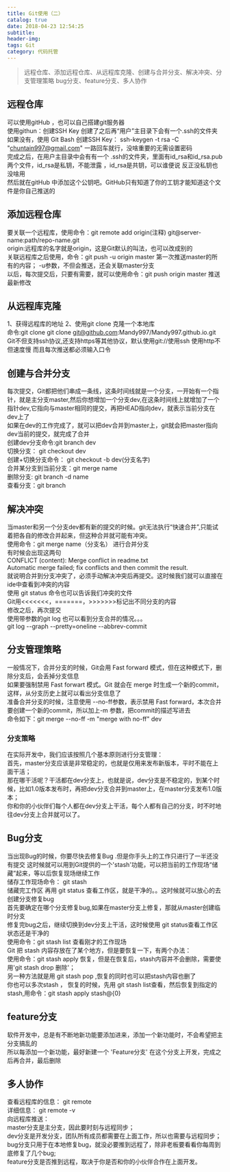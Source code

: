 ```yaml
---
title: Git使用（二）
catalog: true
date: 2018-04-23 12:54:25
subtitle:
header-img:
tags: Git
category: 代码托管
---
```

> 远程仓库、添加远程仓库、从远程库克隆、创建与合并分支、解决冲突、分支管理策略
> bug分支、feature分支、多人协作

## 远程仓库
可以使用gitHub ，也可以自己搭建git服务器  
使用githun：创建SSH Key 创建了之后再“用户”主目录下会有一个.ssh的文件夹  
如果没有，使用 Git Bash 创建SSH Key：
ssh-keygen -t rsa -C "chuntain997@gmail.com"  一路回车就行，没啥重要的无需设置密码  
完成之后，在用户主目录中会有有一个 .ssh的文件夹，里面有id_rsa和id_rsa.pub两个文件，id_rsa是私钥，不能泄露 ，id_rsa是共钥，可以谁便说 反正没私钥也没啥用  
然后就在gitHub 中添加这个公钥吧。GitHub只有知道了你的工钥才能知道这个文件是你自己推送的

## 添加远程仓库
要关联一个远程库，使用命令：git remote add origin(注释) git@server-name:path/repo-name.git  
origin:远程库的名字就是origin，这是Git默认的叫法，也可以改成别的  
关联远程库之后使用，命令：git push -u origin master  第一次推送master的所有的内容；   -u参数，不但会推送，还会关联master分支  
以后，每次提交后，只要有需要，就可以使用命令：git push origin master 推送最新修改

## 从远程库克隆
1、获得远程库的地址 2、使用git clone 克隆一个本地库  
命令:git clone   git clone git@github.com:Mandy997/Mandy997.github.io.git  
Git不但支持ssh协议,还支持https等其他协议，默认使用git://使用ssh
使用http不但速度慢 而且每次推送都必须输入口令

## 创建与合并分支
每次提交，Git都把他们串成一条线，这条时间线就是一个分支，一开始有一个指针，就是主分支master,然后你想增加一个分支dev,在这条时间线上就增加了一个指针dev,它指向与master相同的提交，再把HEAD指向dev，就表示当前分支在dev上了  
如果在dev的工作完成了，就可以把dev合并到master上，git就会把master指向dev当前的提交，就完成了合并  
创建dev分支命令:git branch dev  
切换分支： git checkout dev  
创建+切换分支命令： git checkout -b dev(分支名字)  
合并某分支到当前分支：git merge name  
删除分支: git branch -d name  
查看分支：git branch

## 解决冲突
当master和另一个分支dev都有新的提交的时候。git无法执行“快速合并”,只能试着把各自的修改合并起来，但这种合并就可能有冲突。  
使用命令：git merge name（分支名） 进行合并分支  
有时候会出现这两句  
CONFLICT (content): Merge conflict in readme.txt  
Automatic merge failed; fix conflicts and then commit the result.  
就说明合并到分支冲突了，必须手动解决冲突后再提交。这时候我们就可以直接在ide中查看到冲突的内容  
使用 git status 命令也可以告诉我们冲突的文件  
Git用<<<<<<<，=======，>>>>>>>标记出不同分支的内容  
修改之后，再次提交  
使用带参数的git log 也可以看到分支合并的情况。。。  
git log --graph --pretty=oneline --abbrev-commit 

## 分支管理策略
一般情况下，合并分支的时候，Git会用 Fast forward 模式，但在这种模式下，删除分支后，会丢掉分支信息  
如果要强制禁用 Fast forwart 模式。Git 就会在 merge 时生成一个新的commit，这样，从分支历史上就可以看出分支信息了  
准备合并分支的时候，注意使用 --no-ff参数，表示禁用 Fast forward，本次合并要创建一个新的commit，所以加上-m 参数，把commit的描述写进去  
命令如下：git merge --no-ff -m "merge with no-ff" dev
### 分支策略
在实际开发中，我们应该按照几个基本原则进行分支管理：  
首先，master分支应该是非常稳定的，也就是仅用来发布新版本，平时不能在上面干活；  
那在哪干活呢？干活都在dev分支上，也就是说，dev分支是不稳定的，到某个时候，比如1.0版本发布时，再把dev分支合并到master上，在master分支发布1.0版本；  
你和你的小伙伴们每个人都在dev分支上干活，每个人都有自己的分支，时不时地往dev分支上合并就可以了。

## Bug分支
当出现Bug的时候，你要尽快去修复Bug .但是你手头上的工作只进行了一半还没有提交
这时候就可以用到Git提供的一个'stash'功能，可以把当前的工作现场“储藏”起来，等以后恢复现场继续工作  
储存工作现场命令： git stash  
储藏完工作区 再用 git status 查看工作区，就是干净的。。这时候就可以放心的去创建分支修复bug  
首先要确定在哪个分支修复bug,如果在master分支上修复，那就从master创建临时分支  
修复完bug之后，继续切换到dev分支上干活，这时候使用 git status查看工作区状态还是干净的  
使用命令：git stash list 查看刚才的工作现场  
Git 把 stash 内容存放在了某个地方，但是要恢复一下，有两个办法：  
使用命令：git stash apply 恢复，但是在恢复后，stash内容并不会删除，需要使用'git stash drop 删除'；  
另一种方法就是用 git stash pop ,恢复的同时也可以把stash内容也删了  
你也可以多次stash ， 恢复的时候，先用 git stash list查看，然后恢复到指定的stash,用命令：git stash apply stash@{0}

## feature分支
软件开发中，总是有不断地新功能要添加进来，添加一个新功能时，不会希望把主分支搞乱的  
所以每添加一个新功能，最好新建一个 'Feature分支' 在这个分支上开发，完成之后再合并，最后删除

## 多人协作
查看远程库的信息： git remote  
详细信息： git remote -v  
向远程库推送：  
master分支是主分支，因此要时刻与远程同步；  
dev分支是开发分支，团队所有成员都需要在上面工作，所以也需要与远程同步；  
bug分支只用于在本地修复bug，就没必要推到远程了，除非老板要看看你每周到底修复了几个bug;  
feature分支是否推到远程，取决于你是否和你的小伙伴合作在上面开发。